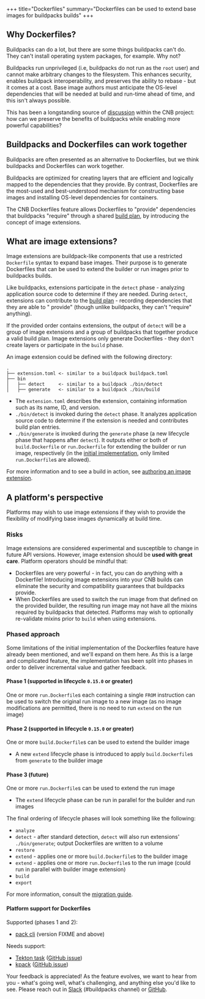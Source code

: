 +++
title="Dockerfiles"
summary="Dockerfiles can be used to extend base images for buildpacks builds"
+++

## Why Dockerfiles?

Buildpacks can do a lot, but there are some things buildpacks can't do. They can't install operating system packages,
for example. Why not?

Buildpacks run unprivileged (i.e, buildpacks do not run as the `root` user) and cannot make arbitrary changes to the
filesystem. This enhances security, enables buildpack interoperability, and preserves the ability to rebase - but it
comes at a cost. Base image authors must anticipate the OS-level dependencies that will be needed at build and run-time
ahead of time, and this isn't always possible.

This has been a longstanding source of [discussion](https://github.com/buildpacks/rfcs/pull/173) within the CNB project:
how can we preserve the benefits of buildpacks while enabling more powerful capabilities?

## Buildpacks and Dockerfiles can work together

Buildpacks are often presented as an alternative to Dockerfiles, but we think buildpacks and Dockerfiles can work
together.

Buildpacks are optimized for creating layers that are efficient and logically mapped to the dependencies that they
provide. By contrast, Dockerfiles are the most-used and best-understood mechanism for constructing base images and
installing OS-level dependencies for containers.

The CNB Dockerfiles feature allows Dockerfiles to "provide" dependencies that buildpacks "require" through a
shared [build plan](/docs/reference/spec/buildpack-api/#build-plan), by introducing the concept of image extensions.

## What are image extensions?

Image extensions are buildpack-like components that use a restricted `Dockerfile` syntax to expand base images. Their
purpose is to generate Dockerfiles that can be used to extend the builder or run images prior to buildpacks builds.

Like buildpacks, extensions participate in the `detect` phase - analyzing application source code to determine if they
are needed. During `detect`, extensions can contribute to
the [build plan](/docs/reference/spec/buildpack-api/#build-plan) - recording dependencies that they are able to "
provide" (though unlike buildpacks, they can't "require" anything).

If the provided order contains extensions, the output of `detect` will be a group of image extensions and a group of
buildpacks that together produce a valid build plan. Image extensions only generate Dockerfiles - they don't create
layers or participate in the `build` phase.

An image extension could be defined with the following directory:

```
.
├── extension.toml <- similar to a buildpack buildpack.toml
├── bin
│   ├── detect     <- similar to a buildpack ./bin/detect
│   ├── generate   <- similar to a buildpack ./bin/build
```

* The `extension.toml` describes the extension, containing information such as its name, ID, and version.
* `./bin/detect` is invoked during the `detect` phase. It analyzes application source code to determine if the extension
  is needed and contributes build plan entries.
* `./bin/generate` is invoked during the `generate` phase (a new lifecycle phase that happens after `detect`). It
  outputs either or both of `build.Dockerfile` or `run.Dockerfile` for extending the builder or run image,
  respectively (in the [initial implementation](#phased-approach), only limited `run.Dockerfile`s are allowed).

For more information and to see a build in action,
see [authoring an image extension](/docs/extension-author-guide/create-extension).

## A platform's perspective

Platforms may wish to use image extensions if they wish to provide the flexibility of modifying base images dynamically
at build time.

### Risks

Image extensions are considered experimental and susceptible to change in future API versions. However, image extension
should be **used with great care**. Platform operators should be mindful that:

* Dockerfiles are very powerful - in fact, you can do anything with a Dockerfile! Introducing image extensions into your
  CNB builds can eliminate the security and compatibility guarantees that buildpacks provide.
* When Dockerfiles are used to switch the run image from that defined on the provided builder, the resulting run image
  may not have all the mixins required by buildpacks that detected. Platforms may wish to optionally re-validate mixins
  prior to `build` when using extensions.

### Phased approach

Some limitations of the initial implementation of the Dockerfiles feature have already been mentioned, and we'll expand
on them here. As this is a large and complicated feature, the implementation has been split into phases in order to
deliver incremental value and gather feedback.

#### Phase 1 (supported in lifecycle `0.15.0` or greater)

One or more `run.Dockerfile`s each containing a single `FROM` instruction can be used to switch the original run image
to a new image (as no image modifications are permitted, there is no need to run `extend` on the run image)

#### Phase 2 (supported in lifecycle `0.15.0` or greater)

One or more `build.Dockerfile`s can be used to extend the builder image

* A new `extend` lifecycle phase is introduced to apply `build.Dockerfile`s from `generate` to the builder image

#### Phase 3 (future)

One or more `run.Dockerfile`s can be used to extend the run image

* The `extend` lifecycle phase can be run in parallel for the builder and run images

The final ordering of lifecycle phases will look something like the following:

* `analyze`
* `detect` - after standard detection, `detect` will also run extensions' `./bin/generate`; output Dockerfiles are
  written to a volume
* `restore`
* `extend` - applies one or more `build.Dockerfile`s to the builder image
* `extend` - applies one or more `run.Dockerfile`s to the run image (could run in parallel with builder image extension)
* `build`
* `export`

For more information, consult the [migration guide](/docs/reference/spec/migration/platform-api-0.9-0.10).

#### Platform support for Dockerfiles

Supported (phases 1 and 2):

* [pack cli](https://github.com/buildpacks/pack) (version FIXME and above)

Needs support:

* [Tekton task](https://github.com/tektoncd/catalog/tree/main/task/buildpacks-phases/0.2) ([GitHub issue](https://github.com/tektoncd/catalog/issues/1096))
* [kpack](https://github.com/pivotal/kpack) ([GitHub issue](https://github.com/pivotal/kpack/issues/1047))

Your feedback is appreciated! As the feature evolves, we want to hear from you - what's going well, what's challenging,
and anything else you'd like to see. Please reach out in [Slack](https://cncf.slack.io) (#buildpacks channel)
or [GitHub](https://github.com/buildpacks).
